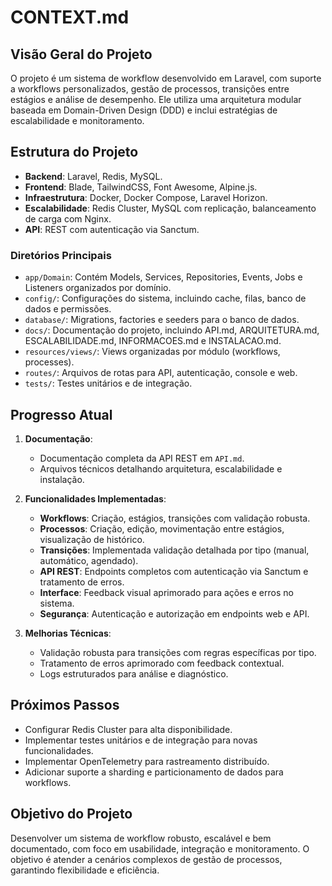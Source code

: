 # CONTEXT.md

## Visão Geral do Projeto
O projeto é um sistema de workflow desenvolvido em Laravel, com suporte a workflows personalizados, gestão de processos, transições entre estágios e análise de desempenho. Ele utiliza uma arquitetura modular baseada em Domain-Driven Design (DDD) e inclui estratégias de escalabilidade e monitoramento.

## Estrutura do Projeto
- **Backend**: Laravel, Redis, MySQL.
- **Frontend**: Blade, TailwindCSS, Font Awesome, Alpine.js.
- **Infraestrutura**: Docker, Docker Compose, Laravel Horizon.
- **Escalabilidade**: Redis Cluster, MySQL com replicação, balanceamento de carga com Nginx.
- **API**: REST com autenticação via Sanctum.

### Diretórios Principais
- `app/Domain`: Contém Models, Services, Repositories, Events, Jobs e Listeners organizados por domínio.
- `config/`: Configurações do sistema, incluindo cache, filas, banco de dados e permissões.
- `database/`: Migrations, factories e seeders para o banco de dados.
- `docs/`: Documentação do projeto, incluindo API.md, ARQUITETURA.md, ESCALABILIDADE.md, INFORMACOES.md e INSTALACAO.md.
- `resources/views/`: Views organizadas por módulo (workflows, processes).
- `routes/`: Arquivos de rotas para API, autenticação, console e web.
- `tests/`: Testes unitários e de integração.

## Progresso Atual
1. **Documentação**:
   - Documentação completa da API REST em `API.md`.
   - Arquivos técnicos detalhando arquitetura, escalabilidade e instalação.

2. **Funcionalidades Implementadas**:
   - **Workflows**: Criação, estágios, transições com validação robusta.
   - **Processos**: Criação, edição, movimentação entre estágios, visualização de histórico.
   - **Transições**: Implementada validação detalhada por tipo (manual, automático, agendado).
   - **API REST**: Endpoints completos com autenticação via Sanctum e tratamento de erros.
   - **Interface**: Feedback visual aprimorado para ações e erros no sistema.
   - **Segurança**: Autenticação e autorização em endpoints web e API.

3. **Melhorias Técnicas**:
   - Validação robusta para transições com regras específicas por tipo.
   - Tratamento de erros aprimorado com feedback contextual.
   - Logs estruturados para análise e diagnóstico.

## Próximos Passos
- Configurar Redis Cluster para alta disponibilidade.
- Implementar testes unitários e de integração para novas funcionalidades.
- Implementar OpenTelemetry para rastreamento distribuído.
- Adicionar suporte a sharding e particionamento de dados para workflows.

## Objetivo do Projeto
Desenvolver um sistema de workflow robusto, escalável e bem documentado, com foco em usabilidade, integração e monitoramento. O objetivo é atender a cenários complexos de gestão de processos, garantindo flexibilidade e eficiência.
